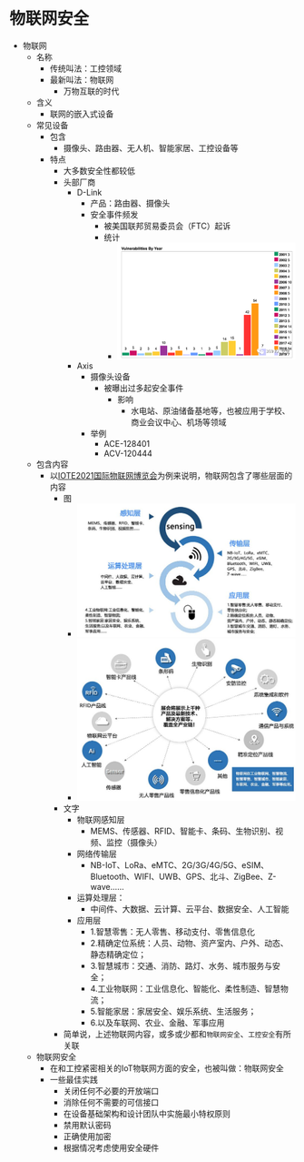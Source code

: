 # 物联网安全

* 物联网
  * 名称
    * 传统叫法：工控领域
    * 最新叫法：物联网
      * 万物互联的时代
  * 含义
    * 联网的嵌入式设备
  * 常见设备
    * 包含
      * 摄像头、路由器、无人机、智能家居、工控设备等
    * 特点
      * 大多数安全性都较低
      * 头部厂商
        * D-Link
          * 产品：路由器、摄像头
          * 安全事件频发
            * 被美国联邦贸易委员会（FTC）起诉
            * 统计
              * ![dlink_vulnerability_statitics](../assets/img/dlink_vulnerability_statitics.png)
        * Axis
          * 摄像头设备
            * 被曝出过多起安全事件
              * 影响
                * 水电站、原油储备基地等，也被应用于学校、商业会议中心、机场等领域
          * 举例
            * ACE-128401
            * ACV-120444
  * 包含内容
    * 以[IOTE2021国际物联网博览会](http://www.iote.com.cn)为例来说明，物联网包含了哪些层面的内容
      * 图
        * ![iote_2021_contents](../assets/img/iote_2021_contents.jpg)
        * ![iote_2021_expo_chain](../assets/img/iote_2021_expo_chain.jpg)
      * 文字
        * 物联网感知层
          * MEMS、传感器、RFID、智能卡、条码、生物识别、视频、监控（摄像头）
        * 网络传输层
          * NB-IoT、LoRa、eMTC、2G/3G/4G/5G、eSIM、Bluetooth、WIFI、UWB、GPS、北斗、ZigBee、Z-wave......
        * 运算处理层：
          * 中间件、大数据、云计算、云平台、数据安全、人工智能
        * 应用层
          * 1.智慧零售：无人零售、移动支付、零售信息化
          * 2.精确定位系统：人员、动物、资产室内、户外、动态、静态精确定位；
          * 3.智慧城市：交通、消防、路灯、水务、城市服务与安全；
          * 4.工业物联网：工业信息化、智能化、柔性制造、智慧物流；
          * 5.智能家居：家居安全、娱乐系统、生活服务；
          * 6.以及车联网、农业、金融、军事应用
      * 简单说，上述物联网内容，或多或少都和`物联网安全`、`工控安全`有所关联
  * 物联网安全
    * 在和工控紧密相关的IoT物联网方面的安全，也被叫做：物联网安全
    * 一些最佳实践
      * 关闭任何不必要的开放端口
      * 消除任何不需要的可信接口
      * 在设备基础架构和设计团队中实施最小特权原则
      * 禁用默认密码
      * 正确使用加密
      * 根据情况考虑使用安全硬件

